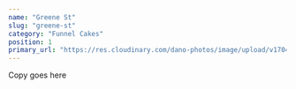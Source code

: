 ```yaml
---
name: "Greene St"
slug: "greene-st"
category: "Funnel Cakes"
position: 1
primary_url: "https://res.cloudinary.com/dano-photos/image/upload/v1704663261/Nuptials/greene-st.jpg"
---
```


Copy goes here
